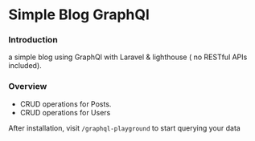 
# Simple Blog GraphQl

### Introduction

a simple blog using GraphQl with Laravel & lighthouse ( no RESTful APIs included).

###  Overview

-   CRUD operations for Posts.
- CRUD operations for Users

After installation, visit `/graphql-playground` to start querying your data 

